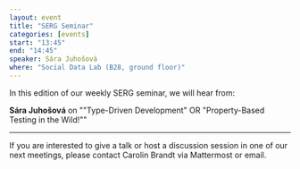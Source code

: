 ```yaml
---
layout: event
title: "SERG Seminar"
categories: [events]
start: "13:45"
end: "14:45"
speaker: Sára Juhošová
where: "Social Data Lab (B28, ground floor)"
---
```


In this edition of our weekly SERG seminar, we will hear from:

**Sára Juhošová** on ""Type-Driven Development" OR "Property-Based Testing in the Wild!""

---
If you are interested to give a talk or host a discussion session in one of our next meetings, please contact Carolin Brandt via Mattermost or email.
